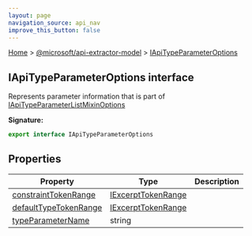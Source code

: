 ```yaml
---
layout: page
navigation_source: api_nav
improve_this_button: false
---
```



[Home](./index.md) &gt; [@microsoft/api-extractor-model](./api-extractor-model.md) &gt; [IApiTypeParameterOptions](./api-extractor-model.iapitypeparameteroptions.md)

## IApiTypeParameterOptions interface

Represents parameter information that is part of [IApiTypeParameterListMixinOptions](./api-extractor-model.iapitypeparameterlistmixinoptions.md)

<b>Signature:</b>

```typescript
export interface IApiTypeParameterOptions
```

## Properties

|  Property | Type | Description |
|  --- | --- | --- |
|  [constraintTokenRange](./api-extractor-model.iapitypeparameteroptions.constrainttokenrange.md) | [IExcerptTokenRange](./api-extractor-model.iexcerpttokenrange.md) |  |
|  [defaultTypeTokenRange](./api-extractor-model.iapitypeparameteroptions.defaulttypetokenrange.md) | [IExcerptTokenRange](./api-extractor-model.iexcerpttokenrange.md) |  |
|  [typeParameterName](./api-extractor-model.iapitypeparameteroptions.typeparametername.md) | string |  |
